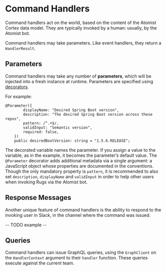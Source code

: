 # Command Handlers
Command handlers act on the world, based on the content of the Atomist Cortex data model. They are typically invoked by a human: usually, by the Atomist bot.

Command handlers may take parameters. Like event handlers, they return a `HandlerResult`. 

## Parameters

Command handlers may take any number of **parameters**, which will be injected into a fresh instance at runtime. Parameters are specified using [decorators](Decorators.md).

For example:

```
@Parameter({
        displayName: "Desired Spring Boot version",
        description: "The desired Spring Boot version across these repos",
        pattern: /^.+$/,
        validInput: "Semantic version",
        required: false,
    })
    public desiredBootVersion: string = "1.5.6.RELEASE";
```
 
The decorated variable names the parameter. If you assign a value to the variable, as in the example, it becomes the parameter’s default value. The `@Parameter` decorator adds additional metadata via a single argument: a JavaScript object whose properties are documented in the conventions. Though the only mandatory property is `pattern`, it is recommended to also set `description`, `displayName` and `validInput` in order to help other users when invoking Rugs via the Atomist bot.

## Response Messages
Another unique feature of command handlers is the ability to respond to the invoking user in Slack, in the channel where the command was issued.

-- TODO example --

## Queries
Command handlers can issue GraphQL queries, using the `GraphClient` on the `HandlerContext` argument to their `handler` function. These queries execute against the current team.
